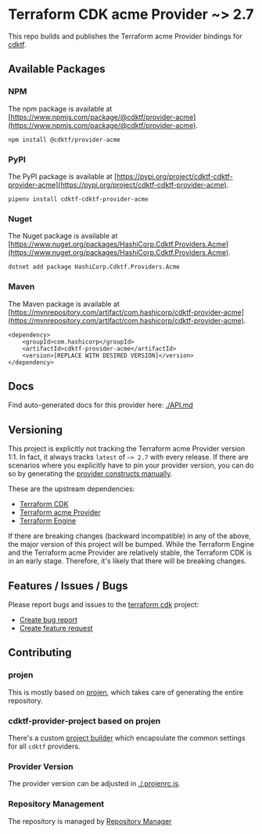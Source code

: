 # Terraform CDK acme Provider ~> 2.7

This repo builds and publishes the Terraform acme Provider bindings for [cdktf](https://cdk.tf).

## Available Packages

### NPM

The npm package is available at [https://www.npmjs.com/package/@cdktf/provider-acme](https://www.npmjs.com/package/@cdktf/provider-acme).

`npm install @cdktf/provider-acme`

### PyPI

The PyPI package is available at [https://pypi.org/project/cdktf-cdktf-provider-acme](https://pypi.org/project/cdktf-cdktf-provider-acme).

`pipenv install cdktf-cdktf-provider-acme`

### Nuget

The Nuget package is available at [https://www.nuget.org/packages/HashiCorp.Cdktf.Providers.Acme](https://www.nuget.org/packages/HashiCorp.Cdktf.Providers.Acme).

`dotnet add package HashiCorp.Cdktf.Providers.Acme`

### Maven

The Maven package is available at [https://mvnrepository.com/artifact/com.hashicorp/cdktf-provider-acme](https://mvnrepository.com/artifact/com.hashicorp/cdktf-provider-acme).

```
<dependency>
    <groupId>com.hashicorp</groupId>
    <artifactId>cdktf-provider-acme</artifactId>
    <version>[REPLACE WITH DESIRED VERSION]</version>
</dependency>
```

## Docs

Find auto-generated docs for this provider here: [./API.md](./API.md)

## Versioning

This project is explicitly not tracking the Terraform acme Provider version 1:1. In fact, it always tracks `latest` of `~> 2.7` with every release. If there are scenarios where you explicitly have to pin your provider version, you can do so by generating the [provider constructs manually](https://cdk.tf/imports).

These are the upstream dependencies:

* [Terraform CDK](https://cdk.tf)
* [Terraform acme Provider](https://github.com/terraform-providers/terraform-provider-acme)
* [Terraform Engine](https://terraform.io)

If there are breaking changes (backward incompatible) in any of the above, the major version of this project will be bumped. While the Terraform Engine and the Terraform acme Provider are relatively stable, the Terraform CDK is in an early stage. Therefore, it's likely that there will be breaking changes.

## Features / Issues / Bugs

Please report bugs and issues to the [terraform cdk](https://cdk.tf) project:

* [Create bug report](https://cdk.tf/bug)
* [Create feature request](https://cdk.tf/feature)

## Contributing

### projen

This is mostly based on [projen](https://github.com/eladb/projen), which takes care of generating the entire repository.

### cdktf-provider-project based on projen

There's a custom [project builder](https://github.com/hashicorp/cdktf-provider-project) which encapsulate the common settings for all `cdktf` providers.

### Provider Version

The provider version can be adjusted in [./.projenrc.js](./.projenrc.js).

### Repository Management

The repository is managed by [Repository Manager](https://github.com/hashicorp/cdktf-repository-manager/)
